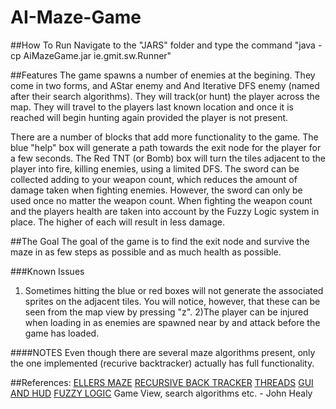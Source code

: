# AI-Maze-Game

##How To Run
Navigate to the "JARS" folder and type the command "java -cp AiMazeGame.jar ie.gmit.sw.Runner"

##Features
The game spawns a number of enemies at the begining. They come in two forms, and AStar enemy and And Iterative DFS enemy
(named after their search algorithms). They will track(or hunt) the player across the map. They will travel to the players last known 
location and once it is reached will begin hunting again provided the player is not present.

There are a number of blocks that add more functionality to the game. The blue "help" box will generate a path towards the exit node
for the player for a few seconds.
The Red TNT (or Bomb) box will turn the tiles adjacent to the player into fire, killing enemies, using a limited DFS.
The sword can be collected adding to your weapon count, which reduces the amount of damage taken when fighting enemies. However, 
the sword can only be used once no matter the weapon count.
When fighting the weapon count and the players health are taken into account by the Fuzzy Logic system in place. The higher of each will 
result in less damage.

##The Goal
The goal of the game is to find the exit node and survive the maze in as few steps as possible and as much health as possible.

###Known Issues
1) Sometimes hitting the blue or red boxes will not generate the associated sprites on the adjacent tiles. You will notice, however, 
that these can be seen from the map view by pressing "z".
2)The player can be injured when loading in as enemies are spawned near by and attack before the game has loaded.

####NOTES
Even though there are several maze algorithms present, only the one implemented (recurive backtracker) actually has full functionality.

##References:
[ELLERS MAZE](http://www.neocomputer.org/projects/eller.html)
[RECURSIVE BACK TRACKER](http://weblog.jamisbuck.org/2010/12/27/maze-generation-recursive-backtracking)
[THREADS](http://www.tutorialspoint.com/java/java_multithreading.htm)
[GUI AND HUD](https://github.com/DiarmuidByrne/AI-Assignment-Heuristic-Maze-Game)
[FUZZY LOGIC](http://www.tutorialspoint.com/java/java_multithreading.htm)
Game View, search algorithms etc. - John Healy
